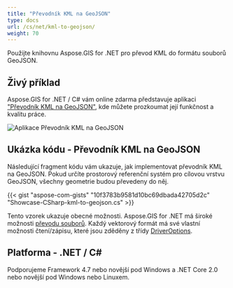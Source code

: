 ```yaml
---
title: "Převodník KML na GeoJSON"
type: docs
url: /cs/net/kml-to-geojson/
weight: 70
---
```


Použijte knihovnu Aspose.GIS for .NET pro převod KML do formátu souborů GeoJSON.

## **Živý příklad**

Aspose.GIS for .NET / C# vám online zdarma představuje aplikaci ["Převodník KML na GeoJSON"](https://products.aspose.app/gis/conversion/kml-to-geojson), kde můžete prozkoumat její funkčnost a kvalitu práce.

![Aplikace Převodník KML na GeoJSON](conversion.png)

## **Ukázka kódu - Převodník KML na GeoJSON**

Následující fragment kódu vám ukazuje, jak implementovat převodník KML na GeoJSON. Pokud určíte prostorový referenční systém pro cílovou vrstvu GeoJSON, všechny geometrie budou převedeny do něj. 

{{< gist "aspose-com-gists" "10f3783b9581d10bc69dbada42705d2c" "Showcase-CSharp-kml-to-geojson.cs" >}}

Tento vzorek ukazuje obecné možnosti. Aspose.GIS for .NET má široké možnosti [převodu souborů](https://docs.aspose.com/gis/net/vector-layers/). Každý vektorový formát má své vlastní možnosti čtení/zápisu, které jsou zděděny z třídy [DriverOptions](https://reference.aspose.com/gis/net/aspose.gis/driveroptions).

## **Platforma - .NET / C#**

Podporujeme Framework 4.7 nebo novější pod Windows a .NET Core 2.0 nebo novější pod Windows nebo Linuxem.
